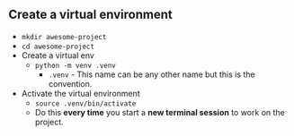 ## Create a virtual environment
- `mkdir awesome-project`
- `cd awesome-project`
- Create a virtual env
	- `python -m venv .venv`
		- `.venv` - This name can be any other name but this is the convention.
- Activate the virtual environment
	- `source .venv/bin/activate`
	- Do this **every time** you start a **new terminal session** to work on the project.